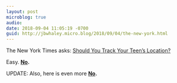 ```yaml
---
layout: post
microblog: true
audio: 
date: 2018-09-04 11:05:19 -0700
guid: http://jbwhaley.micro.blog/2018/09/04/the-new-york.html
---
```

The New York Times asks: [Should You Track Your Teen’s Location?](https://www.nytimes.com/2018/08/29/well/family/should-you-track-your-teens-location.html)

Easy. **[No](https://krebsonsecurity.com/2018/09/for-2nd-time-in-3-years-mobile-spyware-maker-mspy-leaks-millions-of-sensitive-records/).**

UPDATE: Also, here is even more **[No](https://securityaffairs.co/wordpress/75888/data-breach/family-orbit-hacked.html).**
